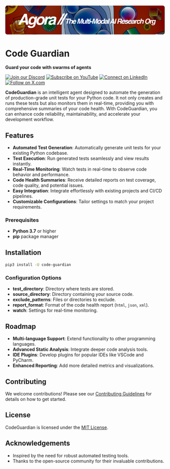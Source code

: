 [![Multi-Modality](agorabanner.png)](https://discord.com/servers/agora-999382051935506503)

# Code Guardian

**Guard your code with swarms of agents**

[![Join our Discord](https://img.shields.io/badge/Discord-Join%20our%20server-5865F2?style=for-the-badge&logo=discord&logoColor=white)](https://discord.gg/agora-999382051935506503) [![Subscribe on YouTube](https://img.shields.io/badge/YouTube-Subscribe-red?style=for-the-badge&logo=youtube&logoColor=white)](https://www.youtube.com/@kyegomez3242) [![Connect on LinkedIn](https://img.shields.io/badge/LinkedIn-Connect-blue?style=for-the-badge&logo=linkedin&logoColor=white)](https://www.linkedin.com/in/kye-g-38759a207/) [![Follow on X.com](https://img.shields.io/badge/X.com-Follow-1DA1F2?style=for-the-badge&logo=x&logoColor=white)](https://x.com/kyegomezb)


**CodeGuardian** is an intelligent agent designed to automate the generation of production-grade unit tests for your Python code. It not only creates and runs these tests but also monitors them in real-time, providing you with comprehensive summaries of your code health. With CodeGuardian, you can enhance code reliability, maintainability, and accelerate your development workflow.

## Features

- **Automated Test Generation**: Automatically generate unit tests for your existing Python codebase.
- **Test Execution**: Run generated tests seamlessly and view results instantly.
- **Real-Time Monitoring**: Watch tests in real-time to observe code behavior and performance.
- **Code Health Summaries**: Receive detailed reports on test coverage, code quality, and potential issues.
- **Easy Integration**: Integrate effortlessly with existing projects and CI/CD pipelines.
- **Customizable Configurations**: Tailor settings to match your project requirements.


### Prerequisites

- **Python 3.7** or higher
- **pip** package manager


## Installation
```bash
pip3 install -U code-guardian
```




### Configuration Options

- **test_directory**: Directory where tests are stored.
- **source_directory**: Directory containing your source code.
- **exclude_patterns**: Files or directories to exclude.
- **report_format**: Format of the code health report (`html`, `json`, `xml`).
- **watch**: Settings for real-time monitoring.


## Roadmap

- **Multi-language Support**: Extend functionality to other programming languages.
- **Advanced Static Analysis**: Integrate deeper code analysis tools.
- **IDE Plugins**: Develop plugins for popular IDEs like VSCode and PyCharm.
- **Enhanced Reporting**: Add more detailed metrics and visualizations.

## Contributing

We welcome contributions! Please see our [Contributing Guidelines](CONTRIBUTING.md) for details on how to get started.

## License

CodeGuardian is licensed under the [MIT License](LICENSE).

## Acknowledgements

- Inspired by the need for robust automated testing tools.
- Thanks to the open-source community for their invaluable contributions.
